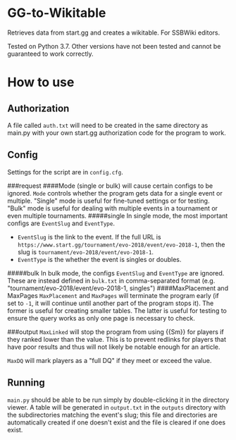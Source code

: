 # GG-to-Wikitable
Retrieves data from start.gg and creates a wikitable. For SSBWiki editors.

Tested on Python 3.7. Other versions have not been tested and cannot be guaranteed to work correctly.

# How to use
## Authorization
A file called `auth.txt` will need to be created in the same directory as main.py with your own start.gg authorization code for the program to work.

## Config
Settings for the script are in `config.cfg`.

###request
####Mode (single or bulk) will cause certain configs to be ignored.
`Mode` controls whether the program gets data for a single event or multiple. "Single" mode is useful for fine-tuned settings or for testing. "Bulk" mode is useful for dealing with multiple events in a tournament or even multiple tournaments. 
#####single
In single mode, the most important configs are `EventSlug` and `EventType`.
- `EventSlug` is the link to the event. If the full URL is `https://www.start.gg/tournament/evo-2018/event/evo-2018-1`, then the slug is `tournament/evo-2018/event/evo-2018-1`.
- `EventType` is the whether the event is singles or doubles.

#####bulk
In bulk mode, the configs `EventSlug` and `EventType` are ignored. These are instead defined in `bulk.txt` in comma-separated format (e.g. "tournament/evo-2018/event/evo-2018-1, singles")
####MaxPlacement and MaxPages
`MaxPlacement` and `MaxPages` will terminate the program early (if set to `-1`, it will continue until another part of the program stops it). The former is useful for creating smaller tables. The latter is useful for testing to ensure the query works as only one page is necessary to check.

###output
`MaxLinked` will stop the program from using {{Sm}} for players if they ranked lower than the value. This is to prevent redlinks for players that have poor results and thus will not likely be notable enough for an article.

`MaxDQ` will mark players as a "full DQ" if they meet or exceed the value.

## Running
`main.py` should be able to be run simply by double-clicking it in the directory viewer. A table will be generated in `output.txt` in the `outputs` directory with the subdirectories matching the event's slug; this file and directories are automatically created if one doesn't exist and the file is cleared if one does exist.